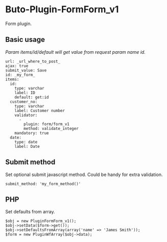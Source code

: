 # Buto-Plugin-FormForm_v1
Form plugin.


## Basic usage

*Param items/id/default will get value from request param name id.* 

```
url: _url_where_to_post_
ajax: true
submit_value: Save
id: _my_form_
items:
  id:
    type: varchar
    label: ID
    default: get:id
  customer_no:
    type: varchar
    label: Customer number
    validator:
      -
        plugin: form/form_v1
        method: validate_integer
    mandatory: true
  date:
    type: date
    label: Date
```





## Submit method
Set optional submit javascript method. Could be handy for extra validation.
```
submit_method: 'my_form_method()'
```



## PHP
Set defaults from array.

```
$obj = new PluginFormForm_v1();
$obj->setData($form->get());
$obj->setDefaultsFromArray(array('name' => 'James Smith'));
$form = new PluginWfArray($obj->data);
```




